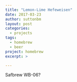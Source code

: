 ```yaml
---
title: "Lemon-Lime Hefeweisen"
date: 2017-03-23
author: suttonbm
layout: post
categories:
  - projects
tags:
  - homebrew
  - beer
project: homebrew
excerpt: >

---
```


Safbrew WB-06?
